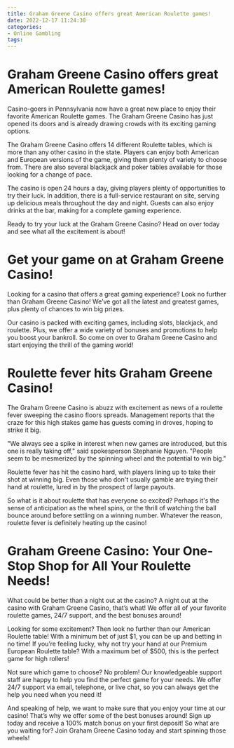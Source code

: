 ```yaml
---
title: Graham Greene Casino offers great American Roulette games!
date: 2022-12-17 11:24:38
categories:
- Online Gambling
tags:
---
```



#  Graham Greene Casino offers great American Roulette games!

Casino-goers in Pennsylvania now have a great new place to enjoy their favorite American Roulette games. The Graham Greene Casino has just opened its doors and is already drawing crowds with its exciting gaming options.

The Graham Greene Casino offers 14 different Roulette tables, which is more than any other casino in the state. Players can enjoy both American and European versions of the game, giving them plenty of variety to choose from. There are also several blackjack and poker tables available for those looking for a change of pace.

The casino is open 24 hours a day, giving players plenty of opportunities to try their luck. In addition, there is a full-service restaurant on site, serving up delicious meals throughout the day and night. Guests can also enjoy drinks at the bar, making for a complete gaming experience.

Ready to try your luck at the Graham Greene Casino? Head on over today and see what all the excitement is about!

#  Get your game on at Graham Greene Casino!

Looking for a casino that offers a great gaming experience? Look no further than Graham Greene Casino! We’ve got all the latest and greatest games, plus plenty of chances to win big prizes.

Our casino is packed with exciting games, including slots, blackjack, and roulette. Plus, we offer a wide variety of bonuses and promotions to help you boost your bankroll. So come on over to Graham Greene Casino and start enjoying the thrill of the gaming world!

#  Roulette fever hits Graham Greene Casino!

The Graham Greene Casino is abuzz with excitement as news of a roulette fever sweeping the casino floors spreads. Management reports that the craze for this high stakes game has guests coming in droves, hoping to strike it big.

"We always see a spike in interest when new games are introduced, but this one is really taking off," said spokesperson Stephanie Nguyen. "People seem to be mesmerized by the spinning wheel and the potential to win big."

Roulette fever has hit the casino hard, with players lining up to take their shot at winning big. Even those who don't usually gamble are trying their hand at roulette, lured in by the prospect of large payouts.

So what is it about roulette that has everyone so excited? Perhaps it's the sense of anticipation as the wheel spins, or the thrill of watching the ball bounce around before settling on a winning number. Whatever the reason, roulette fever is definitely heating up the casino!

#  Graham Greene Casino: Your One-Stop Shop for All Your Roulette Needs!

What could be better than a night out at the casino? A night out at the casino with Graham Greene Casino, that’s what! We offer all of your favorite roulette games, 24/7 support, and the best bonuses around!

Looking for some excitement? Then look no further than our American Roulette table! With a minimum bet of just $1, you can be up and betting in no time! If you’re feeling lucky, why not try your hand at our Premium European Roulette table? With a maximum bet of $500, this is the perfect game for high rollers!

Not sure which game to choose? No problem! Our knowledgeable support staff are happy to help you find the perfect game for your needs. We offer 24/7 support via email, telephone, or live chat, so you can always get the help you need when you need it!

And speaking of help, we want to make sure that you enjoy your time at our casino! That’s why we offer some of the best bonuses around! Sign up today and receive a 100% match bonus on your first deposit! So what are you waiting for? Join Graham Greene Casino today and start spinning those wheels!
